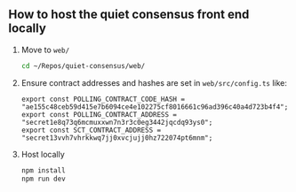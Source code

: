 ## How to host the quiet consensus front end locally

1. Move to `web/`
    ```bash
    cd ~/Repos/quiet-consensus/web/
    ```

2. Ensure contract addresses and hashes are set in `web/src/config.ts` like:
    ```
    export const POLLING_CONTRACT_CODE_HASH = "ae155c48ceb59d415e7b6094ce4e102275cf8016661c96ad396c40a4d723b4f4"; 
    export const POLLING_CONTRACT_ADDRESS = "secret1e8q73q6mcmuxxwn7n3r3c0eg3442jqcdq93ys0";
    export const SCT_CONTRACT_ADDRESS = "secret13vvh7vhrkkwq7jj0xvcjujj0hz722074pt6mnm";
    ```
    
3. Host locally
    ```bash
    npm install
    npm run dev
    ```
